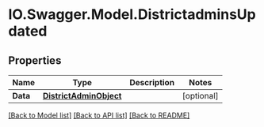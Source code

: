 # IO.Swagger.Model.DistrictadminsUpdated
## Properties

Name | Type | Description | Notes
------------ | ------------- | ------------- | -------------
**Data** | [**DistrictAdminObject**](DistrictAdminObject.md) |  | [optional] 

[[Back to Model list]](../README.md#documentation-for-models) [[Back to API list]](../README.md#documentation-for-api-endpoints) [[Back to README]](../README.md)

